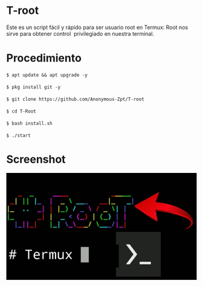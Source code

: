 # T-root
Este es un script fácil y rápido para ser usuario root en Termux:
Root nos sirve para obtener control  privilegiado en nuestra terminal.

# Procedimiento
```
$ apt update && apt upgrade -y

$ pkg install git -y

$ git clone https://github.com/Anonymous-Zpt/T-root

$ cd T-Root 

$ bash install.sh 

$ ./start
```

# Screenshot

 ![Imagen-Root.png](https://github.com/Anonymous-Zpt/Archivos/blob/master/Imagen-Root.png) 
